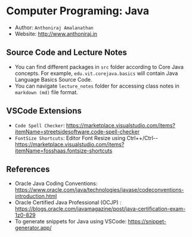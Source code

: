 # Computer Programing: Java
- Author: `Anthoniraj Amalanathan`
- Website: http://www.anthoniraj.in

## Source Code and Lecture Notes 
- You can find different packages in `src` folder according to Core Java concepts. For example, `edu.vit.corejava.basics` will contain Java Language Basics Source Code.
- You can navigate `lecture_notes` folder for accessing class notes in `markdown (md)` file format.

## VSCode Extensions
- `Code Spell Checker`:  https://marketplace.visualstudio.com/items?itemName=streetsidesoftware.code-spell-checker
- `FontSize Shortcuts`:  Editor Font Resize using  Ctrl++/Ctrl-- https://marketplace.visualstudio.com/items?itemName=fosshaas.fontsize-shortcuts

## References
- Oracle Java Coding Conventions: https://www.oracle.com/java/technologies/javase/codeconventions-introduction.html
- Oracle Certified Java Professional (OCJP) : https://blogs.oracle.com/javamagazine/post/java-certification-exam-1z0-829
- To generate snippets for Java using VSCode: https://snippet-generator.app/
